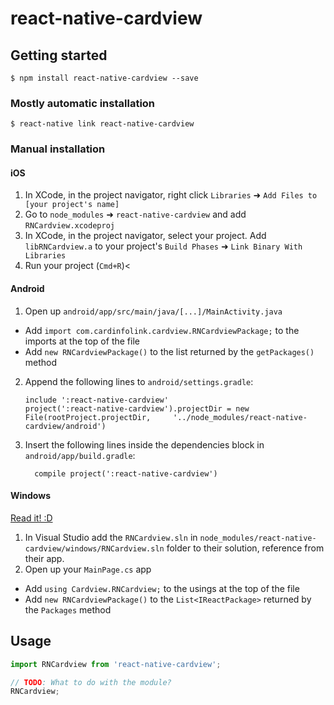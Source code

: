
# react-native-cardview

## Getting started

`$ npm install react-native-cardview --save`

### Mostly automatic installation

`$ react-native link react-native-cardview`

### Manual installation


#### iOS

1. In XCode, in the project navigator, right click `Libraries` ➜ `Add Files to [your project's name]`
2. Go to `node_modules` ➜ `react-native-cardview` and add `RNCardview.xcodeproj`
3. In XCode, in the project navigator, select your project. Add `libRNCardview.a` to your project's `Build Phases` ➜ `Link Binary With Libraries`
4. Run your project (`Cmd+R`)<

#### Android

1. Open up `android/app/src/main/java/[...]/MainActivity.java`
  - Add `import com.cardinfolink.cardview.RNCardviewPackage;` to the imports at the top of the file
  - Add `new RNCardviewPackage()` to the list returned by the `getPackages()` method
2. Append the following lines to `android/settings.gradle`:
  	```
  	include ':react-native-cardview'
  	project(':react-native-cardview').projectDir = new File(rootProject.projectDir, 	'../node_modules/react-native-cardview/android')
  	```
3. Insert the following lines inside the dependencies block in `android/app/build.gradle`:
  	```
      compile project(':react-native-cardview')
  	```

#### Windows
[Read it! :D](https://github.com/ReactWindows/react-native)

1. In Visual Studio add the `RNCardview.sln` in `node_modules/react-native-cardview/windows/RNCardview.sln` folder to their solution, reference from their app.
2. Open up your `MainPage.cs` app
  - Add `using Cardview.RNCardview;` to the usings at the top of the file
  - Add `new RNCardviewPackage()` to the `List<IReactPackage>` returned by the `Packages` method


## Usage
```javascript
import RNCardview from 'react-native-cardview';

// TODO: What to do with the module?
RNCardview;
```
  